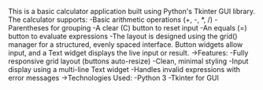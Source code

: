 This is a basic calculator application built using Python's Tkinter GUI library. The calculator supports:
-Basic arithmetic operations (+, -, *, /)
-Parentheses for grouping
-A clear (C) button to reset input
-An equals (=) button to evaluate expressions
-The layout is designed using the grid() manager for a structured, evenly spaced interface. Button widgets allow input, and a Text widget displays the live input or result.
->Features:
-Fully responsive grid layout (buttons auto-resize)
-Clean, minimal styling
-Input display using a multi-line Text widget
-Handles invalid expressions with error messages
->Technologies Used:
-Python 3
-Tkinter for GUI
